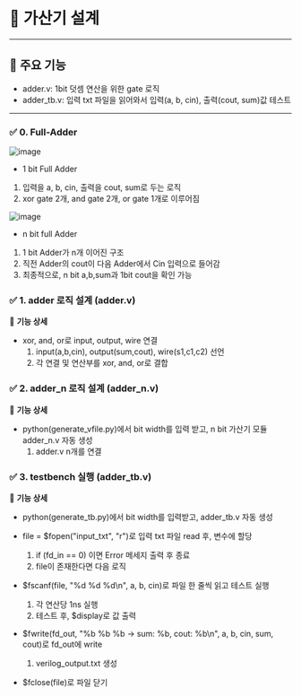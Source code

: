 # 📌 가산기 설계
---
## 🚀 주요 기능
  - adder.v: 1bit 덧셈 연산을 위한 gate 로직
  - adder_tb.v: 입력 txt 파일을 읽어와서 입력(a, b, cin), 출력(cout, sum)값 테스트
---

### ✅ 0. Full-Adder
![image](https://github.com/user-attachments/assets/7d655f46-7c9b-4b12-8a2e-0887b21b427e)
- 1 bit Full Adder
  
1. 입력을 a, b, cin, 출력을 cout, sum로 두는 로직
2. xor gate 2개, and gate 2개, or gate 1개로 이루어짐

  ![image](https://github.com/user-attachments/assets/b08636ae-9234-4328-8e3d-5c0ceb111eef)
- n bit full Adder

1. 1 bit Adder가 n개 이어진 구조
2. 직전 Adder의 cout이 다음 Adder에서 Cin 입력으로 들어감
3. 최종적으로, n bit a,b,sum과 1bit cout을 확인 가능 
  
### ✅ 1. adder 로직 설계 (adder.v)
📌 **기능 상세**

  - xor, and, or로 input, output, wire 연결
    1. input(a,b,cin), output(sum,cout), wire(s1,c1,c2) 선언
    2. 각 연결 및 연산부를 xor, and, or로 결합

### ✅ 2. adder_n 로직 설계 (adder_n.v)
📌 **기능 상세**

  - python(generate_vfile.py)에서 bit width를 입력 받고, n bit 가산기 모듈 adder_n.v 자동 생성
    1. adder.v n개를 연결
    

    
### ✅ 3. testbench 실행 (adder_tb.v)
📌 **기능 상세**
  - python(generate_tb.py)에서 bit width를 입력받고, adder_tb.v 자동 생성
    
  - file = $fopen("input_txt", "r")로 입력 txt 파일 read 후, 변수에 할당
    1. if (fd_in == 0) 이면 Error 메세지 출력 후 종료
    2. file이 존재한다면 다음 로직
   
  - $fscanf(file, "%d %d %d\n", a, b, cin)로 파일 한 줄씩 읽고 테스트 실행
    1. 각 연산당 1ns 실행
    2. 테스트 후, $display로 값 출력

  - $fwrite(fd_out, "%b %b %b -> sum: %b, cout: %b\n", a, b, cin, sum, cout)로 fd_out에 write
    1. verilog_output.txt 생성
    
  - $fclose(file)로 파일 닫기


